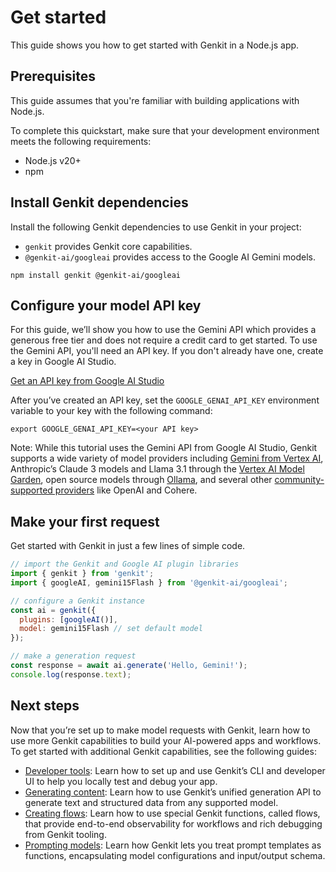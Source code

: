 # Get started

This guide shows you how to get started with Genkit in a Node.js app.

## Prerequisites

This guide assumes that you're familiar with building applications with Node.js.

To complete this quickstart, make sure that your development environment meets the following requirements:

* Node.js v20+  
* npm

## Install Genkit dependencies

Install the following Genkit dependencies to use Genkit in your project:

* `genkit` provides Genkit core capabilities.  
* `@genkit-ai/googleai` provides access to the Google AI Gemini models.

```
npm install genkit @genkit-ai/googleai
```

## Configure your model API key

For this guide, we’ll show you how to use the Gemini API which provides a generous free tier and does not require a credit card to get started. To use the Gemini API, you'll need an API key. If you don't already have one, create a key in Google AI Studio.

<a class="button" href="https://makersuite.google.com/app/apikey" target="_blank" rel="noopener noreferrer">Get an API key from Google AI Studio</a>

After you’ve created an API key, set the `GOOGLE_GENAI_API_KEY` environment variable to your key with the following command:

```
export GOOGLE_GENAI_API_KEY=<your API key>
```

Note: While this tutorial uses the Gemini API from Google AI Studio, Genkit supports a wide variety of model providers including [Gemini from Vertex AI](https://firebase.google.com/docs/genkit/plugins/vertex-ai#generative_ai_models), Anthropic’s Claude 3 models and Llama 3.1 through the [Vertex AI Model Garden](https://firebase.google.com/docs/genkit/plugins/vertex-ai#anthropic_claude_3_on_vertex_ai_model_garden), open source models through [Ollama](https://firebase.google.com/docs/genkit/plugins/ollama), and several other [community-supported providers](https://firebase.google.com/docs/genkit/models#models-supported) like OpenAI and Cohere.

## Make your first request

Get started with Genkit in just a few lines of simple code.

```javascript
// import the Genkit and Google AI plugin libraries 
import { genkit } from 'genkit';
import { googleAI, gemini15Flash } from '@genkit-ai/googleai';

// configure a Genkit instance 
const ai = genkit({
  plugins: [googleAI()],
  model: gemini15Flash // set default model 
});

// make a generation request
const response = await ai.generate('Hello, Gemini!');
console.log(response.text);
```

## Next steps

Now that you’re set up to make model requests with Genkit, learn how to use more Genkit capabilities to build your AI-powered apps and workflows. To get started with additional Genkit capabilities, see the following guides:

* [Developer tools](http://docs/genkit/devtools): Learn how to set up and use Genkit’s CLI and developer UI to help you locally test and debug your app.  
* [Generating content](http:///docs/genkit/models): Learn how to use Genkit’s unified generation API to generate text and structured data from any supported model.  
* [Creating flows](http://docs/genkit/flows): Learn how to use special Genkit functions, called flows, that provide end-to-end observability for workflows and rich debugging from Genkit tooling.  
* [Prompting models](http:///docs/genkit/prompts): Learn how Genkit lets you treat prompt templates as functions, encapsulating model configurations and input/output schema.
